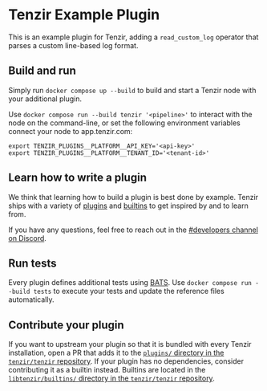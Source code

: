 # Tenzir Example Plugin

This is an example plugin for Tenzir, adding a `read_custom_log` operator that
parses a custom line-based log format.

## Build and run

Simply run `docker compose up --build` to build and start a Tenzir node with
your additional plugin.

Use `docker compose run --build tenzir '<pipeline>'` to interact with the node
on the command-line, or set the following environment variables connect your
node to app.tenzir.com:

```
export TENZIR_PLUGINS__PLATFORM__API_KEY='<api-key>'
export TENZIR_PLUGINS__PLATFORM__TENANT_ID='<tenant-id>'
```

## Learn how to write a plugin

We think that learning how to build a plugin is best done by example. Tenzir
ships with a variety of [plugins][plugins-source] and
[builtins][builtins-source] to get inspired by and to learn from.

If you have any questions, feel free to reach out in the [#developers channel
on Discord][discord].

## Run tests

Every plugin defines additional tests using
[BATS](https://bats-core.readthedocs.io/en/stable/writing-tests.html). Use
`docker compose run --build tests` to execute your tests and update the
reference files automatically.

## Contribute your plugin

If you want to upstream your plugin so that it is bundled with every Tenzir
installation, open a PR that adds it to the [`plugins/` directory in the
`tenzir/tenzir` repository][plugins-source]. If your plugin has no
dependencies, consider contributing it as a builtin instead. Builtins are
located in the [`libtenzir/builtins/` directory in the `tenzir/tenzir`
repository][builtins-source].

[plugins-source]: https://github.com/tenzir/tenzir/tree/main/plugins
[builtins-source]: https://github.com/tenzir/tenzir/tree/main/libtenzir/builtins
[discord]: https://docs.tenzir.com/discord
